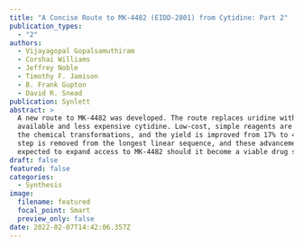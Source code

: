 ```yaml
---
title: "A Concise Route to MK-4482 (EIDD-2801) from Cytidine: Part 2"
publication_types:
  - "2"
authors:
  - Vijayagopal Gopalsamuthiram
  - Corshai Williams
  - Jeffrey Noble
  - Timothy F. Jamison
  - B. Frank Gupton
  - David R. Snead
publication: Synlett
abstract: >
  A new route to MK-4482 was developed. The route replaces uridine with the more
  available and less expensive cytidine. Low-cost, simple reagents are used for
  the chemical transformations, and the yield is improved from 17% to 44%. A
  step is removed from the longest linear sequence, and these advancements are
  expected to expand access to MK-4482 should it become a viable drug substance.
draft: false
featured: false
categories:
  - Synthesis
image:
  filename: featured
  focal_point: Smart
  preview_only: false
date: 2022-02-07T14:42:06.357Z
---
```

